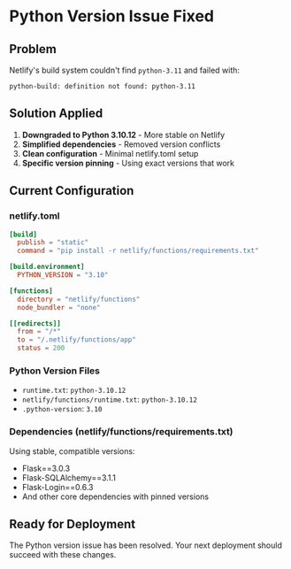 # Python Version Issue Fixed

## Problem
Netlify's build system couldn't find `python-3.11` and failed with:
```
python-build: definition not found: python-3.11
```

## Solution Applied
1. **Downgraded to Python 3.10.12** - More stable on Netlify
2. **Simplified dependencies** - Removed version conflicts
3. **Clean configuration** - Minimal netlify.toml setup
4. **Specific version pinning** - Using exact versions that work

## Current Configuration

### netlify.toml
```toml
[build]
  publish = "static"
  command = "pip install -r netlify/functions/requirements.txt"

[build.environment]
  PYTHON_VERSION = "3.10"

[functions]
  directory = "netlify/functions"
  node_bundler = "none"

[[redirects]]
  from = "/*"
  to = "/.netlify/functions/app"
  status = 200
```

### Python Version Files
- `runtime.txt`: `python-3.10.12`
- `netlify/functions/runtime.txt`: `python-3.10.12`
- `.python-version`: `3.10`

### Dependencies (netlify/functions/requirements.txt)
Using stable, compatible versions:
- Flask==3.0.3
- Flask-SQLAlchemy==3.1.1
- Flask-Login==0.6.3
- And other core dependencies with pinned versions

## Ready for Deployment
The Python version issue has been resolved. Your next deployment should succeed with these changes.